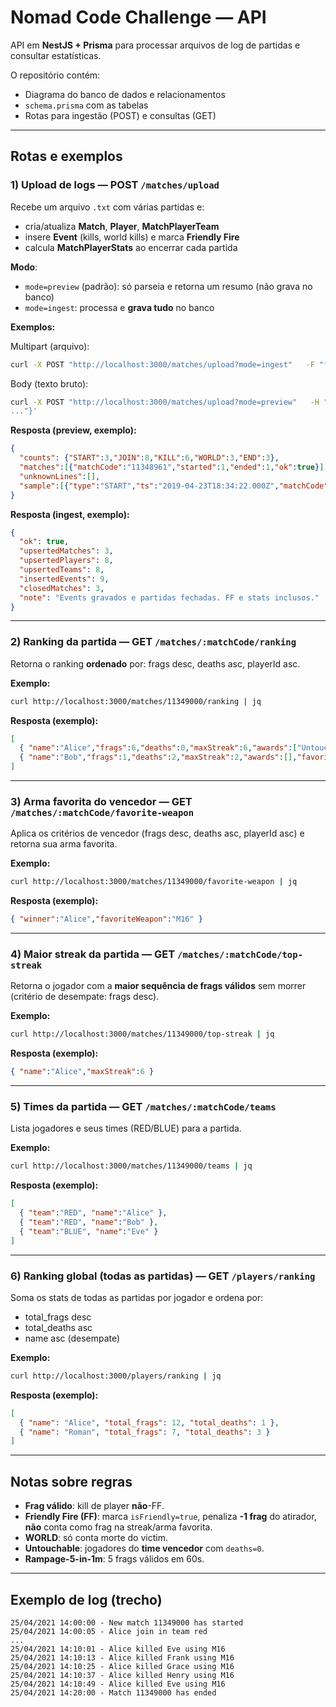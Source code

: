 # Nomad Code Challenge — API

API em **NestJS + Prisma** para processar arquivos de log de partidas e consultar estatísticas.

O repositório contém:
- Diagrama do banco de dados e relacionamentos
- `schema.prisma` com as tabelas
- Rotas para ingestão (POST) e consultas (GET)

---

## Rotas e exemplos

### 1) Upload de logs — **POST** `/matches/upload`

Recebe um arquivo `.txt` com várias partidas e:
- cria/atualiza **Match**, **Player**, **MatchPlayerTeam**
- insere **Event** (kills, world kills) e marca **Friendly Fire**
- calcula **MatchPlayerStats** ao encerrar cada partida

**Modo**:  
- `mode=preview` (padrão): só parseia e retorna um resumo (não grava no banco)  
- `mode=ingest`: processa e **grava tudo** no banco

**Exemplos:**

Multipart (arquivo):
```bash
curl -X POST "http://localhost:3000/matches/upload?mode=ingest"   -F "file=@/caminho/para/logs.txt"
```

Body (texto bruto):
```bash
curl -X POST "http://localhost:3000/matches/upload?mode=preview"   -H "Content-Type: application/json"   -d '{"content":"23/04/2019 15:34:22 - New match 11348965 has started
..."}'
```

**Resposta (preview, exemplo):**
```json
{
  "counts": {"START":3,"JOIN":8,"KILL":6,"WORLD":3,"END":3},
  "matches":[{"matchCode":"11348961","started":1,"ended":1,"ok":true}],
  "unknownLines":[],
  "sample":[{"type":"START","ts":"2019-04-23T18:34:22.000Z","matchCode":"11348965"}]
}
```

**Resposta (ingest, exemplo):**
```json
{
  "ok": true,
  "upsertedMatches": 3,
  "upsertedPlayers": 8,
  "upsertedTeams": 8,
  "insertedEvents": 9,
  "closedMatches": 3,
  "note": "Events gravados e partidas fechadas. FF e stats inclusos."
}
```

---

### 2) Ranking da partida — **GET** `/matches/:matchCode/ranking`

Retorna o ranking **ordenado** por: frags desc, deaths asc, playerId asc.

**Exemplo:**
```bash
curl http://localhost:3000/matches/11349000/ranking | jq
```

**Resposta (exemplo):**
```json
[
  { "name":"Alice","frags":6,"deaths":0,"maxStreak":6,"awards":["Untouchable","Rampage-5-in-1m"],"favoriteWeapon":"M16" },
  { "name":"Bob","frags":1,"deaths":2,"maxStreak":2,"awards":[],"favoriteWeapon":"SHOTGUN" }
]
```

---

### 3) Arma favorita do vencedor — **GET** `/matches/:matchCode/favorite-weapon`

Aplica os critérios de vencedor (frags desc, deaths asc, playerId asc) e retorna sua arma favorita.

**Exemplo:**
```bash
curl http://localhost:3000/matches/11349000/favorite-weapon | jq
```

**Resposta (exemplo):**
```json
{ "winner":"Alice","favoriteWeapon":"M16" }
```

---

### 4) Maior streak da partida — **GET** `/matches/:matchCode/top-streak`

Retorna o jogador com a **maior sequência de frags válidos** sem morrer (critério de desempate: frags desc).

**Exemplo:**
```bash
curl http://localhost:3000/matches/11349000/top-streak | jq
```

**Resposta (exemplo):**
```json
{ "name":"Alice","maxStreak":6 }
```

---

### 5) Times da partida — **GET** `/matches/:matchCode/teams`

Lista jogadores e seus times (RED/BLUE) para a partida.

**Exemplo:**
```bash
curl http://localhost:3000/matches/11349000/teams | jq
```

**Resposta (exemplo):**
```json
[
  { "team":"RED", "name":"Alice" },
  { "team":"RED", "name":"Bob" },
  { "team":"BLUE", "name":"Eve" }
]
```

---

### 6) Ranking global (todas as partidas) — **GET** `/players/ranking`

Soma os stats de todas as partidas por jogador e ordena por:
- total_frags desc
- total_deaths asc
- name asc (desempate)

**Exemplo:**
```bash
curl http://localhost:3000/players/ranking | jq
```

**Resposta (exemplo):**
```json
[
  { "name": "Alice", "total_frags": 12, "total_deaths": 1 },
  { "name": "Roman", "total_frags": 7, "total_deaths": 3 }
]
```

---

## Notas sobre regras
- **Frag válido**: kill de player **não**-FF.  
- **Friendly Fire (FF)**: marca `isFriendly=true`, penaliza **-1 frag** do atirador, **não** conta como frag na streak/arma favorita.  
- **WORLD**: só conta morte do victim.  
- **Untouchable**: jogadores do **time vencedor** com `deaths=0`.  
- **Rampage-5-in-1m**: 5 frags válidos em 60s.

---

## Exemplo de log (trecho)
```
25/04/2021 14:00:00 - New match 11349000 has started
25/04/2021 14:00:05 - Alice join in team red
...
25/04/2021 14:10:01 - Alice killed Eve using M16
25/04/2021 14:10:13 - Alice killed Frank using M16
25/04/2021 14:10:25 - Alice killed Grace using M16
25/04/2021 14:10:37 - Alice killed Henry using M16
25/04/2021 14:10:49 - Alice killed Eve using M16
25/04/2021 14:20:00 - Match 11349000 has ended
```
